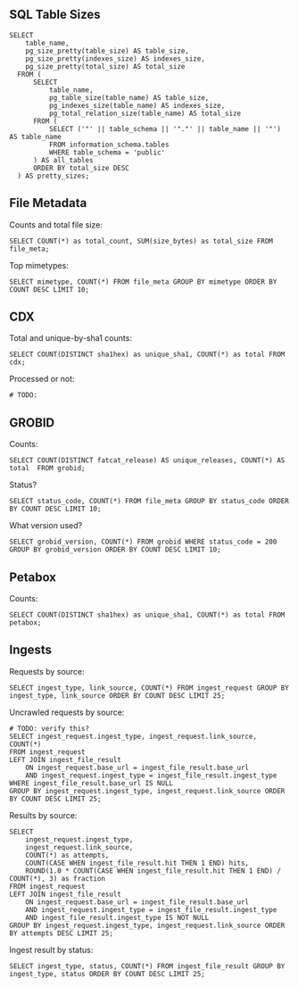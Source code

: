 
## SQL Table Sizes

    SELECT
        table_name,
        pg_size_pretty(table_size) AS table_size,
        pg_size_pretty(indexes_size) AS indexes_size,
        pg_size_pretty(total_size) AS total_size
      FROM (
          SELECT
              table_name,
              pg_table_size(table_name) AS table_size,
              pg_indexes_size(table_name) AS indexes_size,
              pg_total_relation_size(table_name) AS total_size
          FROM (
              SELECT ('"' || table_schema || '"."' || table_name || '"') AS table_name
              FROM information_schema.tables
              WHERE table_schema = 'public'
          ) AS all_tables
          ORDER BY total_size DESC
      ) AS pretty_sizes;


## File Metadata

Counts and total file size:

    SELECT COUNT(*) as total_count, SUM(size_bytes) as total_size FROM file_meta;

Top mimetypes:

    SELECT mimetype, COUNT(*) FROM file_meta GROUP BY mimetype ORDER BY COUNT DESC LIMIT 10;

## CDX

Total and unique-by-sha1 counts:

    SELECT COUNT(DISTINCT sha1hex) as unique_sha1, COUNT(*) as total FROM cdx;

Processed or not:

    # TODO:

## GROBID

Counts:

    SELECT COUNT(DISTINCT fatcat_release) AS unique_releases, COUNT(*) AS total  FROM grobid;

Status?

    SELECT status_code, COUNT(*) FROM file_meta GROUP BY status_code ORDER BY COUNT DESC LIMIT 10;

What version used?

    SELECT grobid_version, COUNT(*) FROM grobid WHERE status_code = 200 GROUP BY grobid_version ORDER BY COUNT DESC LIMIT 10;

## Petabox

Counts:

    SELECT COUNT(DISTINCT sha1hex) as unique_sha1, COUNT(*) as total FROM petabox;

## Ingests

Requests by source:

    SELECT ingest_type, link_source, COUNT(*) FROM ingest_request GROUP BY ingest_type, link_source ORDER BY COUNT DESC LIMIT 25;

Uncrawled requests by source:

    # TODO: verify this?
    SELECT ingest_request.ingest_type, ingest_request.link_source, COUNT(*)
    FROM ingest_request
    LEFT JOIN ingest_file_result
        ON ingest_request.base_url = ingest_file_result.base_url
        AND ingest_request.ingest_type = ingest_file_result.ingest_type
    WHERE ingest_file_result.base_url IS NULL
    GROUP BY ingest_request.ingest_type, ingest_request.link_source ORDER BY COUNT DESC LIMIT 25;

Results by source:

    SELECT
        ingest_request.ingest_type,
        ingest_request.link_source,
        COUNT(*) as attempts,
        COUNT(CASE WHEN ingest_file_result.hit THEN 1 END) hits, 
        ROUND(1.0 * COUNT(CASE WHEN ingest_file_result.hit THEN 1 END) / COUNT(*), 3) as fraction
    FROM ingest_request
    LEFT JOIN ingest_file_result
        ON ingest_request.base_url = ingest_file_result.base_url
        AND ingest_request.ingest_type = ingest_file_result.ingest_type
        AND ingest_file_result.ingest_type IS NOT NULL
    GROUP BY ingest_request.ingest_type, ingest_request.link_source ORDER BY attempts DESC LIMIT 25;

Ingest result by status:

    SELECT ingest_type, status, COUNT(*) FROM ingest_file_result GROUP BY ingest_type, status ORDER BY COUNT DESC LIMIT 25;

